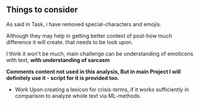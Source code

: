 ## Things to consider
As said in Task, i have removed special-characters and emojis.

Although they may help in getting better context of post-how much difference it will create. that needs to be look upon.

I think it won't be much, main challenge can be understanding of emoticons with text, **with understanding of sarcasm**

**Comments content not used in this analysis, But in main Project I will definitely use it - script for it is provided too.**
- Work Upon creating a lexicon for crisis-terms, if it works sufficiently in comparison to analyze whole text via ML-methods.